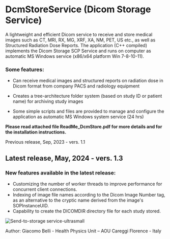 # DcmStoreService  (Dicom Storage Service)

A lightweight and efficient Dicom service to receive and store medical images such as CT, MRI, RX, MG, XRF, XA, NM, PET, US etc., as well as Structured Radiation Dose Reports.
The application (C++ compiled) implements the Dicom Storage SCP Service and runs on computer as automatic MS Windows service (x86/x64 platform Win 7-8-10-11).

### Some features:
- Can receive medical images and structured reports on radiation dose in Dicom format from company PACS and radiology equipment

- Creates a tree-architecture folder system (based on study ID or patient name) for archiving study images

- Some simple scripts and files are provided to manage and configure the application as automatic MS Windows system service (24 hrs)


**Please read attached file ReadMe_DcmStore.pdf for more details and for the installation instructions.**
   

Previous release, Sep, 2023 - vers. 1.1


## Latest release, May, 2024 - vers. 1.3

### New features available in the latest release:
- Customizing the number of worker threads to improve performance for concurrent client connections.
- Indexing of image file names according to the Dicom Image Number tag, as an alternative to the cryptic name derived from the image's SOPInstanceUID.
- Capability to create the DICOMDIR directory file for each study stored. 




![Send-to-storage service-ultrasmall](https://github.com/giacbli/DcmStoreService/assets/15181782/d3c31ce8-046b-45f6-831f-87aec9ed98c1)




Author: Giacomo Belli -
Health Physics Unit – AOU Careggi
Florence - Italy
